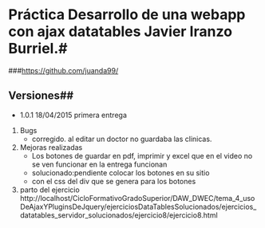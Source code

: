 # Práctica Desarrollo de una webapp con ajax datatables  Javier Iranzo Burriel.#
###https://github.com/juanda99/<practica-ajax-datatables id=""></practica-ajax-datatables>
## Versiones##
*   1.0.1 18/04/2015 primera entrega
1. Bugs 
   - corregido. al editar un doctor no guardaba las clinicas.
2. Mejoras realizadas
   - Los botones de guardar en pdf, imprimir y excel que en el video no se ven funcionar en la entrega funcionan
   - solucionado:pendiente colocar los botones en su sitio
   - con el css del div que se genera para los botones
3. parto del ejercicio http://localhost/CicloFormativoGradoSuperior/DAW_DWEC/tema_4_usoDeAjaxYPluginsDeJquery/ejerciciosDataTablesSolucionados/ejercicios_datatables_servidor_solucionados/ejercicio8/ejercicio8.html
